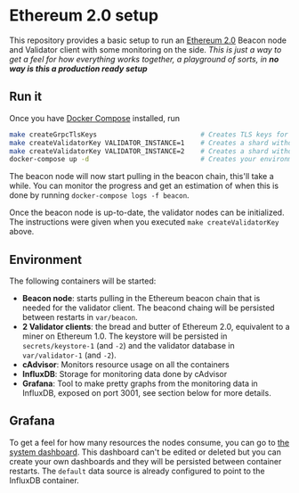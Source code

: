# Ethereum 2.0 setup

This repository provides a basic setup to run an [Ethereum 2.0](https://docs.ethhub.io/ethereum-roadmap/ethereum-2.0/eth-2.0-client-architecture/) Beacon node and Validator client with some monitoring on the side. _This is just a way to get a feel for how everything works together, a playground of sorts, in **no way is this a production ready setup**_

## Run it

Once you have [Docker Compose](https://docs.docker.com/compose/) installed, run
```bash
make createGrpcTlsKeys                          # Creates TLS keys for secure gRPC connections between beacon and validators
make createValidatorKey VALIDATOR_INSTANCE=1    # Creates a shard withdrawal and private key for validator 1, the password is "secret"
make createValidatorKey VALIDATOR_INSTANCE=2    # Creates a shard withdrawal and private key for validator 2, the password is "secret"
docker-compose up -d                            # Creates your environment
```

The beacon node will now start pulling in the beacon chain, this'll take a while. You can monitor the progress and get an estimation of when this is done by running `docker-compose logs -f beacon`.

Once the beacon node is up-to-date, the validator nodes can be initialized. The instructions were given when you executed `make createValidatorKey` above.

## Environment

The following containers will be started:
* **Beacon node**: starts pulling in the Ethereum beacon chain that is needed for the validator client. The beacond chaing will be persisted between restarts in `var/beacon`.
* **2 Validator clients**: the bread and butter of Ethereum 2.0, equivalent to a miner on Ethereum 1.0. The keystore will be persisted in `secrets/keystore-1` (and `-2`) and the validator database in `var/validator-1` (and `-2`).
* **cAdvisor**: Monitors resource usage on all the containers
* **InfluxDB**: Storage for monitoring data done by cAdvisor
* **Grafana**: Tool to make pretty graphs from the monitoring data in InfluxDB, exposed on port 3001, see section below for more details.

## Grafana

To get a feel for how many resources the nodes consume, you can go to [the system dashboard](http://localhost:3001/d/system/system?orgId=1). This dashboard can't be edited or deleted but you can create your own dashboards and they will be persisted between container restarts. The `default` data source is already configured to point to the InfluxDB container.
